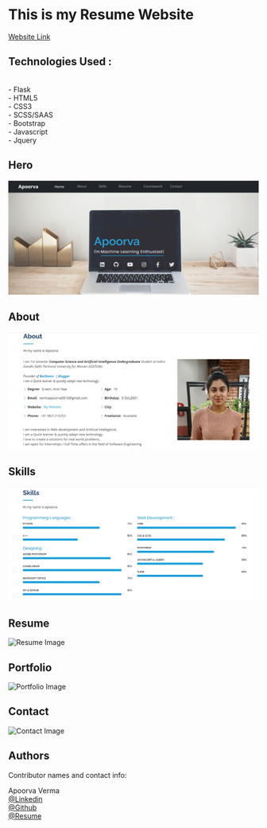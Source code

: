 
# This is my Resume Website<br>
[Website Link](https://my-main-portfolio-website.herokuapp.com/)<br>

<h2>Technologies Used :</h2><br>
  - Flask<br>
  - HTML5<br>
  - CSS3<br>
  - SCSS/SAAS<br>
  - Bootstrap<br>
  - Javascript<br>
  - Jquery<br>
 







## Hero
![Hero Image](static/img/readme_pic1.jpg?raw=true "Title")
<br>
## About
![About Image](static/img/readme_pic2.jpg?raw=true "Title")
<br>
## Skills
![Skills Image](static/img/readme_pic3.jpg?raw=true "Title")
<br>
## Resume
![Resume Image](static/img/readme_pic4.jpg?raw=true "Title")
<br>
## Portfolio
![Portfolio Image](static/img/readme_pic5.jpg?raw=true "Title")
<br>
## Contact
![Contact Image](static/img/readme_pic6.jpg?raw=true "Title")





## Authors

Contributor names and contact info:

Apoorva Verma<br>
[@Linkedin](https://www.linkedin.com/in/apoorva-verma-aa045a202/)
<br>
[@Github](https://github.com/apoorva-01)
<br>
[@Resume](https://my-main-portfolio-website.herokuapp.com/)
